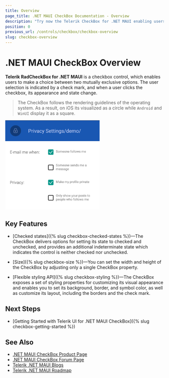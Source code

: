 ```yaml
---
title: Overview
page_title: .NET MAUI CheckBox Documentation - Overview
description: "Try now the Telerik CheckBox for .NET MAUI enabling users to make a choice between two mutually exclusive options."
position: 0
previous_url: /controls/checkbox/checkbox-overview
slug: checkbox-overview
---
```


# .NET MAUI CheckBox Overview

**Telerik RadCheckBox for .NET MAUI** is a checkbox control, which enables users to make a choice between two mutually exclusive options. The user selection is indicated by a check mark, and when a user clicks the checkbox, its appearance and state change.  

> The CheckBox follows the rendering guidelines of the operating system. As a result, on iOS its visualized as a circle while `Android` and `WinUI` display it as a square.

![CheckBox Overview](images/checkbox-overview.png "CheckBox Overview")

## Key Features

* [Checked states]({% slug checkbox-checked-states %})&mdash;The CheckBox delivers options for setting its state to checked and unchecked, and provides an additional indeterminate state which indicates the control is neither checked nor unchecked.

* [Size]({% slug checkbox-size %})&mdash;You can set the width and height of the CheckBox by adjusting only a single CheckBox property.

* [Flexible styling API]({% slug checkbox-styling %})&mdash;The CheckBox exposes a set of styling properties for customizing its visual appearance and enables you to set its background, border, and symbol color, as well as customize its layout, including the borders and the check mark.

## Next Steps

- [Getting Started with Telerik UI for .NET MAUI CheckBox]({% slug checkbox-getting-started %})

## See Also

- [.NET MAUI CheckBox Product Page](https://www.telerik.com/maui-ui/checkbox)
- [.NET MAUI CheckBox Forum Page](https://www.telerik.com/forums/maui?tagId=1784)
- [Telerik .NET MAUI Blogs](https://www.telerik.com/blogs/mobile-net-maui)
- [Telerik .NET MAUI Roadmap](https://www.telerik.com/support/whats-new/maui-ui/roadmap)
